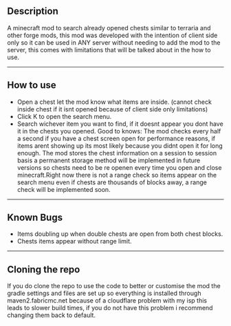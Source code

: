 Description
-----------------------------
A minecraft mod to search already opened chests similar to terraria and other forge mods, this mod was developed with the intention of client side only so it can be used in ANY server without needing to add the mod to the server, this comes with limitations that will be talked about in the how to use.

-------------------------------
How to use
--------------
- Open a chest let the mod know what items are inside. (cannot check inside chest if it isnt opened because of client side only limitations)
- Click K to open the search menu.
- Search wichever item you want to find, if it doesnt appear you dont have it in the chests you opened.
Good to knows:
The mod checks every half a second if you have a chest screen open for performance reasons, if items arent showing up its most likely because you didnt open it for long enough. The mod stores the chest information on a session to session basis a permanent storage method will be implemented in future versions so chests need to be re openen every time you open and close minecraft.Right now there is not a range check so items appear on the search menu even if chests are thousands of blocks away, a range check will be implemented soon.

------------

Known Bugs
------------
- Items doubling up when double chests are open from both chest blocks.
- Chests items appear without range limit.

---------------------------------

Cloning the repo
----------------
If you do clone the repo to use the code to better or customise the mod the gradle settings and files are set up so everything is installed through maven2.fabricmc.net because of a cloudflare problem with my isp this leads to slower build times, if you do not have this problem i recommend changing them back to default.
